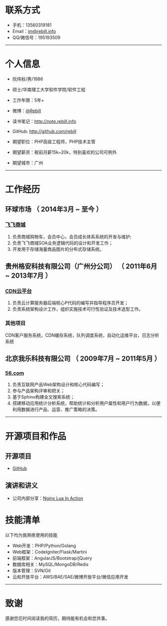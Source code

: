# 联系方式

 * 手机：13560319181
 * Email：im@rebill.info
 * QQ/微信号：195193509

---

# 个人信息

 * 阮伟标/男/1986
 * 硕士/华南理工大学软件学院/软件工程
 * 工作年限：5年+
 * 微博：[@Rebill](http://weibo.com/rebill)
 * 读书笔记：http://note.rebill.info
 * GitHub: http://github.com/rebill

 * 期望职位：PHP高级工程师，PHP技术主管
 * 期望薪资：税前月薪15k~20k，特别喜欢的公司可例外
 * 期望城市：广州

---

# 工作经历

## 环球市场 （ 2014年3月 ~ 至今 ）

### [飞飞商城](http://www.feifei.com)

1. 负责商城购物车，会员中心，会员成长体系系统的开发与维护;
2. 负责飞飞商城SOA业务逻辑代码的设计和开发工作；
3. 开发用于存储海量商品图片的分布式存储系统。

## 贵州格安科技有限公司（广州分公司） （ 2011年6月 ~ 2013年7月 ）

### [CDN云平台](http://www.cdnzz.com)

1. 负责云计算服务器后端核心P代码的编写并指导程序员开发；
2. 负责系统架构设计工作，组织实施技术可行性验证及技术选型工作。

### 其他项目

CDN客户服务系统，CDN缓存系统，队列调度系统，自动化运维平台，日志分析系统


## 北京我乐科技有限公司 （ 2009年7月 ~ 2011年5月 ）

### [56.com](http://www.56.com)

1. 负责互联网产品Web架构设计和核心代码编写；
2. 参与产品架构评审和把关；
3. 基于Sphinx构建全文搜索系统；
4. 搭建移动应用统计分析系统，帮助统计和分析用户属性和用户行为数据，以便利用数据进行产品、运营、推广策略的决策。

---

# 开源项目和作品

## 开源项目

 * [GitHub](http://github.com/rebill)

## 演讲和讲义

 * 公司内部分享：[Nginx Lua In Action](https://github.com/rebill/nginx*lua*in*action)

# 技能清单

以下均为我熟练使用的技能

 * Web开发：PHP/Python/Golang
 * Web框架：CodeIgniter/Flask/Martini
 * 前端框架：AngularJS/Bootstrap/jQuery
 * 数据库相关：MySQL/MongoDB/Redis
 * 版本管理：SVN/Git
 * 云和开放平台：AWS/BAE/SAE/微博开放平台/微信应用开发

---

# 致谢

感谢您花时间阅读我的简历，期待能有机会和您共事。
